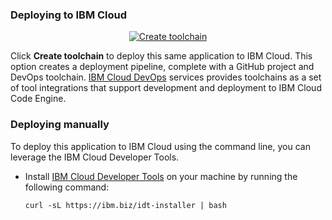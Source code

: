 ### Deploying to IBM Cloud

<p align="center">
    <a href="https://cloud.ibm.com/devops/setup/deploy?repository=https%3A%2F%2Fgithub.com%2Fsberajaw%2Fpoultrysense-animal-passport-toolchain&branch=main">
    <img src="https://cloud.ibm.com/devops/graphics/create_toolchain_button.png" alt="Create toolchain">
    </a>
</p>

Click **Create toolchain** to deploy this same application to IBM Cloud. This option creates a deployment pipeline, complete with a GitHub project and DevOps toolchain. [IBM Cloud DevOps](https://www.ibm.com/cloud/devops) services provides toolchains as a set of tool integrations that support development and deployment to IBM Cloud Code Engine. 

### Deploying manually 

To deploy this application to IBM Cloud using the command line, you can leverage the IBM Cloud Developer Tools.

* Install [IBM Cloud Developer Tools](https://cloud.ibm.com/docs/cli?topic=cloud-cli-getting-started) on your machine by running the following command:
  ```
  curl -sL https://ibm.biz/idt-installer | bash
  ```